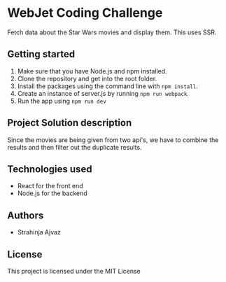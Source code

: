 # WebJet Coding Challenge

Fetch data about the Star Wars movies and display them. This uses SSR.

## Getting started

1. Make sure that you have Node.js and npm installed.
2. Clone the repository and get into the root folder.
3. Install the packages using the command line with `npm install`.
4. Create an instance of server.js by running `npm run webpack`.
5. Run the app using `npm run dev`

## Project Solution description

Since the movies are being given from two api's, we have to combine the results and then filter out the duplicate results.

## Technologies used

* React for the front end
* Node.js for the backend

## Authors

* Strahinja Ajvaz

## License

This project is licensed under the MIT License